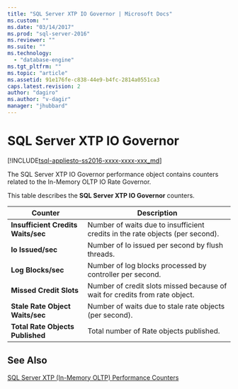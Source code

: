 ```yaml
---
title: "SQL Server XTP IO Governor | Microsoft Docs"
ms.custom: ""
ms.date: "03/14/2017"
ms.prod: "sql-server-2016"
ms.reviewer: ""
ms.suite: ""
ms.technology: 
  - "database-engine"
ms.tgt_pltfrm: ""
ms.topic: "article"
ms.assetid: 91e176fe-c838-44e9-b4fc-2814a0551ca3
caps.latest.revision: 2
author: "dagiro"
ms.author: "v-dagir"
manager: "jhubbard"
---
```

# SQL Server XTP IO Governor
[!INCLUDE[tsql-appliesto-ss2016-xxxx-xxxx-xxx_md](../../includes/tsql-appliesto-ss2016-xxxx-xxxx-xxx-md.md)]

The SQL Server XTP IO Governor performance object contains counters related to the In-Memory OLTP IO Rate Governor.

This table describes the **SQL Server XTP IO Governor** counters.

|Counter|Description|  
|-------------|-----------------|  
|**Insufficient Credits Waits/sec**|Number of waits due to insufficient credits in the rate objects (per second).|
|**Io Issued/sec**|Number of Io issued per second by flush threads.|
|**Log Blocks/sec**|Number of log blocks processed by controller per second.|
|**Missed Credit Slots**|Number of credit slots missed because of wait for credits from rate object.|
|**Stale Rate Object Waits/sec**|Number of waits due to stale rate objects (per second).|
|**Total Rate Objects Published**|Total number of Rate objects published.|
 

## See Also  
[SQL Server XTP &#40;In-Memory OLTP&#41; Performance Counters](../../relational-databases/performance-monitor/sql-server-xtp-in-memory-oltp-performance-counters.md)